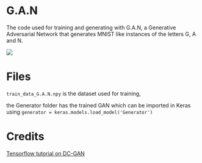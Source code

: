 # G.A.N
The code used for training and generating with G.A.N, a Generative Adversarial Network that generates MNIST like instances of the letters G, A and N.

![](download.gif)

# Files

`train_data_G.A.N.npy` is the dataset used for training,

the Generator folder has the trained GAN which can be imported in Keras using `generator = keras.models.load_model('Generator')`

# Credits 
[Tensorflow tutorial on DC-GAN](https://www.tensorflow.org/tutorials/generative/dcgan)

